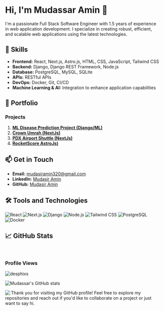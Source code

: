 # Hi, I'm Mudassar Amin 👋

I'm a passionate Full Stack Software Engineer with 1.5 years of experience in web application development. I specialize in creating robust, efficient, and scalable web applications using the latest technologies.

## 🚀 Skills

- **Frontend:** React, Next.js, Astro.js, HTML, CSS, JavaScript, Tailwind CSS
- **Backend:** Django, Django REST Framework, Node.js
- **Database:** PostgreSQL, MySQL, SQLite
- **APIs:** RESTful APIs
- **DevOps:** Docker, Git, CI/CD
- **Machine Learning & AI:** Integration to enhance application capabilities

## 📂 Portfolio

### Projects

1. [**ML Disease Prediction Project (Django/ML)**](https://github.com/mudasir45/ML-desease-prediction-project)
2. [**Crown Umrah (NextJs)**](https://crownumrah.co.uk/)
3. [**PDX Airport Shuttle (NextJs)**](https://pdxairportshuttle.com/)
4. [**RocketScore AstroJs)**](https://rocketscore.com/)

## 📫 Get in Touch

- **Email:** mudasiramin320@gmail.com
- **LinkedIn:** [Mudasir Amin](https://www.linkedin.com/in/mudasiramin/)
- **GitHub:** [Mudasir Amin](https://github.com/mudasir45)

## 🛠 Tools and Technologies

![React](https://img.shields.io/badge/React-20232A?style=for-the-badge&logo=react&logoColor=61DAFB)
![Next.js](https://img.shields.io/badge/Next.js-000000?style=for-the-badge&logo=nextdotjs&logoColor=white)
![Django](https://img.shields.io/badge/Django-092E20?style=for-the-badge&logo=django&logoColor=white)
![Node.js](https://img.shields.io/badge/Node.js-43853D?style=for-the-badge&logo=node-dot-js&logoColor=white)
![Tailwind CSS](https://img.shields.io/badge/Tailwind_CSS-38B2AC?style=for-the-badge&logo=tailwind-css&logoColor=white)
![PostgreSQL](https://img.shields.io/badge/PostgreSQL-336791?style=for-the-badge&logo=postgresql&logoColor=white)
![Docker](https://img.shields.io/badge/Docker-2496ED?style=for-the-badge&logo=docker&logoColor=white)

## 📈 GitHub Stats
 <br>
<h3>Profile Views</h3>
 <p align="left"> <img src="https://profile-counter.glitch.me/mudasir45/count.svg" alt="desphixs" /> </p>
 
![Mudassar's GitHub stats](https://github-readme-stats.vercel.app/api?username=mudasir45&show_icons=true&theme=radical)
<p align="left" top="4"><img align="left" src='https://streak-stats.demolab.com/?user=mudasir45'></p>

Thank you for visiting my GitHub profile! Feel free to explore my repositories and reach out if you'd like to collaborate on a project or just want to say hi.
